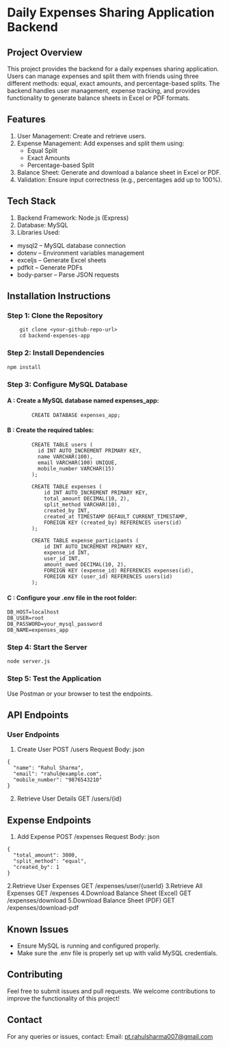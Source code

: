 # Daily Expenses Sharing Application Backend

  ## Project Overview
  This project provides the backend for a daily expenses sharing application. Users can manage expenses and split them with friends using three different methods: equal, exact amounts, and percentage-based splits. The backend handles user management, expense tracking, and provides functionality to generate balance sheets in Excel or PDF formats.

  ## Features
  1. User Management: Create and retrieve users.
  2. Expense Management: Add expenses and split them using:
      - Equal Split
      - Exact Amounts
      - Percentage-based Split
3. Balance Sheet: Generate and download a balance sheet in Excel or PDF.
4. Validation: Ensure input correctness (e.g., percentages add up to 100%).

 ## Tech Stack
  1. Backend Framework: Node.js (Express)
  2. Database: MySQL
  3. Libraries Used:
   * mysql2 – MySQL database connection
   * dotenv – Environment variables management
   * exceljs – Generate Excel sheets
   * pdfkit – Generate PDFs
   * body-parser – Parse JSON requests

  ## Installation Instructions
   ### Step 1: Clone the Repository
        git clone <your-github-repo-url>
        cd backend-expenses-app

  ### Step 2: Install Dependencies
    npm install

  ### Step 3: Configure MySQL Database
  #### A : Create a MySQL database named expenses_app:
            CREATE DATABASE expenses_app;
  #### B : Create the required tables:
            CREATE TABLE users (
              id INT AUTO_INCREMENT PRIMARY KEY,
              name VARCHAR(100),
              email VARCHAR(100) UNIQUE,
              mobile_number VARCHAR(15)
            );

            CREATE TABLE expenses (
                id INT AUTO_INCREMENT PRIMARY KEY,
                total_amount DECIMAL(10, 2),
                split_method VARCHAR(10),
                created_by INT,
                created_at TIMESTAMP DEFAULT CURRENT_TIMESTAMP,
                FOREIGN KEY (created_by) REFERENCES users(id)
            );

            CREATE TABLE expense_participants (
                id INT AUTO_INCREMENT PRIMARY KEY,
                expense_id INT,
                user_id INT,
                amount_owed DECIMAL(10, 2),
                FOREIGN KEY (expense_id) REFERENCES expenses(id),
                FOREIGN KEY (user_id) REFERENCES users(id)
            );

  #### C : Configure your .env file in the root folder:
    DB_HOST=localhost
    DB_USER=root
    DB_PASSWORD=your_mysql_password
    DB_NAME=expenses_app

  ### Step 4: Start the Server
    node server.js



  ### Step 5: Test the Application
  Use Postman or your browser to test the endpoints.

  ## API Endpoints
  ### User Endpoints
   1. Create User
      POST /users
      Request Body: json 

    {
      "name": "Rahul Sharma",
      "email": "rahul@example.com",
      "mobile_number": "9876543210"
    }
  2. Retrieve User Details
     GET /users/{id}

## Expense Endpoints
  1. Add Expense
    POST /expenses
    Request Body:  json 
    
    {
      "total_amount": 3000,
      "split_method": "equal",
      "created_by": 1
    }
  2.Retrieve User Expenses
    GET /expenses/user/{userId}
  3.Retrieve All Expenses
    GET /expenses
  4.Download Balance Sheet (Excel)
    GET /expenses/download
  5.Download Balance Sheet (PDF)
    GET /expenses/download-pdf

## Known Issues
  - Ensure MySQL is running and configured properly.
  - Make sure the .env file is properly set up with valid MySQL credentials.

## Contributing
Feel free to submit issues and pull requests. We welcome contributions to improve the functionality of this project!

## Contact
For any queries or issues, contact:
Email: pt.rahulsharma007@gmail.com


  



